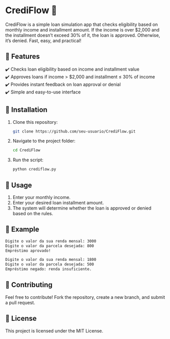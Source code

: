 
# CrediFlow 🚀  

CrediFlow is a simple loan simulation app that checks eligibility based on monthly income and installment amount. If the income is over $2,000 and the installment doesn’t exceed 30% of it, the loan is approved. Otherwise, it’s denied. Fast, easy, and practical!  

## 📌 Features  

✔️ Checks loan eligibility based on income and installment value  
✔️ Approves loans if income > $2,000 and installment ≤ 30% of income  
✔️ Provides instant feedback on loan approval or denial  
✔️ Simple and easy-to-use interface  

## 🔧 Installation  

1. Clone this repository:  
   ```bash
   git clone https://github.com/seu-usuario/CrediFlow.git
   ```
2. Navigate to the project folder:  
   ```bash
   cd CrediFlow
   ```
3. Run the script:  
   ```bash
   python crediflow.py
   ```

## 📜 Usage  

1. Enter your monthly income.  
2. Enter your desired loan installment amount.  
3. The system will determine whether the loan is approved or denied based on the rules.  

## 📌 Example  

```bash
Digite o valor da sua renda mensal: 3000
Digite o valor da parcela desejada: 800
Empréstimo aprovado!
```

```bash
Digite o valor da sua renda mensal: 1800
Digite o valor da parcela desejada: 500
Empréstimo negado: renda insuficiente.
```

## 🤝 Contributing  

Feel free to contribute! Fork the repository, create a new branch, and submit a pull request.  

## 📄 License  

This project is licensed under the MIT License.  
